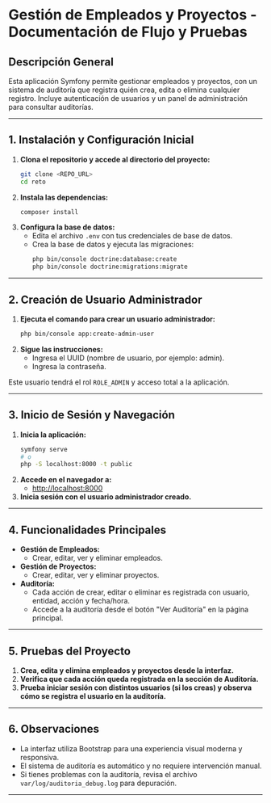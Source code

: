 # Gestión de Empleados y Proyectos - Documentación de Flujo y Pruebas

## Descripción General
Esta aplicación Symfony permite gestionar empleados y proyectos, con un sistema de auditoría que registra quién crea, edita o elimina cualquier registro. Incluye autenticación de usuarios y un panel de administración para consultar auditorías.

---

## 1. Instalación y Configuración Inicial

1. **Clona el repositorio y accede al directorio del proyecto:**
   ```bash
   git clone <REPO_URL>
   cd reto
   ```
2. **Instala las dependencias:**
   ```bash
   composer install
   ```
3. **Configura la base de datos:**
   - Edita el archivo `.env` con tus credenciales de base de datos.
   - Crea la base de datos y ejecuta las migraciones:
     ```bash
     php bin/console doctrine:database:create
     php bin/console doctrine:migrations:migrate
     ```

---

## 2. Creación de Usuario Administrador

1. **Ejecuta el comando para crear un usuario administrador:**
   ```bash
   php bin/console app:create-admin-user
   ```
2. **Sigue las instrucciones:**
   - Ingresa el UUID (nombre de usuario, por ejemplo: admin).
   - Ingresa la contraseña.

Este usuario tendrá el rol `ROLE_ADMIN` y acceso total a la aplicación.

---

## 3. Inicio de Sesión y Navegación

1. **Inicia la aplicación:**
   ```bash
   symfony serve
   # o
   php -S localhost:8000 -t public
   ```
2. **Accede en el navegador a:**
   - [http://localhost:8000](http://localhost:8000)
3. **Inicia sesión con el usuario administrador creado.**

---

## 4. Funcionalidades Principales

- **Gestión de Empleados:**
  - Crear, editar, ver y eliminar empleados.
- **Gestión de Proyectos:**
  - Crear, editar, ver y eliminar proyectos.
- **Auditoría:**
  - Cada acción de crear, editar o eliminar es registrada con usuario, entidad, acción y fecha/hora.
  - Accede a la auditoría desde el botón "Ver Auditoría" en la página principal.

---

## 5. Pruebas del Proyecto

1. **Crea, edita y elimina empleados y proyectos desde la interfaz.**
2. **Verifica que cada acción queda registrada en la sección de Auditoría.**
3. **Prueba iniciar sesión con distintos usuarios (si los creas) y observa cómo se registra el usuario en la auditoría.**

---

## 6. Observaciones
- La interfaz utiliza Bootstrap para una experiencia visual moderna y responsiva.
- El sistema de auditoría es automático y no requiere intervención manual.
- Si tienes problemas con la auditoría, revisa el archivo `var/log/auditoria_debug.log` para depuración.

---
